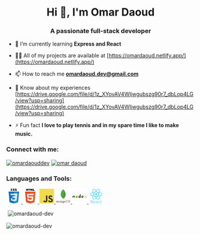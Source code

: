 <h1 align="center">Hi 👋, I'm Omar Daoud</h1>
<h3 align="center">A passionate full-stack developer</h3>

- 🌱 I’m currently learning **Express and React**

- 👨‍💻 All of my projects are available at [https://omardaoud.netlify.app/](https://omardaoud.netlify.app/)

- 📫 How to reach me **omardaoud.dev@gmail.com**

- 📄 Know about my experiences [https://drive.google.com/file/d/1z_XYovAV4Wljwgubszg90r7_dbLop4LG/view?usp=sharing](https://drive.google.com/file/d/1z_XYovAV4Wljwgubszg90r7_dbLop4LG/view?usp=sharing)

- ⚡ Fun fact **I love to play tennis and in my spare time I like to make music.**

<h3 align="left">Connect with me:</h3>
<p align="left">
<a href="https://twitter.com/omardaouddev" target="blank"><img align="center" src="https://raw.githubusercontent.com/rahuldkjain/github-profile-readme-generator/master/src/images/icons/Social/twitter.svg" alt="omardaouddev" height="30" width="40" /></a>
<a href="https://linkedin.com/in/omar-daoud-10939221b/" target="blank"><img align="center" src="https://raw.githubusercontent.com/rahuldkjain/github-profile-readme-generator/master/src/images/icons/Social/linked-in-alt.svg" alt="omar daoud" height="30" width="40" /></a>
</p>

<h3 align="left">Languages and Tools:</h3>
<p align="left"> <a href="https://www.w3schools.com/css/" target="_blank" rel="noreferrer"> <img src="https://raw.githubusercontent.com/devicons/devicon/master/icons/css3/css3-original-wordmark.svg" alt="css3" width="40" height="40"/> </a> <a href="https://www.w3.org/html/" target="_blank" rel="noreferrer"> <img src="https://raw.githubusercontent.com/devicons/devicon/master/icons/html5/html5-original-wordmark.svg" alt="html5" width="40" height="40"/> </a> <a href="https://developer.mozilla.org/en-US/docs/Web/JavaScript" target="_blank" rel="noreferrer"> <img src="https://raw.githubusercontent.com/devicons/devicon/master/icons/javascript/javascript-original.svg" alt="javascript" width="40" height="40"/> </a> <a href="https://www.mongodb.com/" target="_blank" rel="noreferrer"> <img src="https://raw.githubusercontent.com/devicons/devicon/master/icons/mongodb/mongodb-original-wordmark.svg" alt="mongodb" width="40" height="40"/> </a> <a href="https://nodejs.org" target="_blank" rel="noreferrer"> <img src="https://raw.githubusercontent.com/devicons/devicon/master/icons/nodejs/nodejs-original-wordmark.svg" alt="nodejs" width="40" height="40"/> </a> <a href="https://reactjs.org/" target="_blank" rel="noreferrer"> <img src="https://raw.githubusercontent.com/devicons/devicon/master/icons/react/react-original-wordmark.svg" alt="react" width="40" height="40"/> </a> </p>

<p>&nbsp;<img align="center" src="https://github-readme-stats.vercel.app/api?username=omardaoud-dev&show_icons=true&locale=en" alt="omardaoud-dev" /></p>

<p><img align="center" src="https://github-readme-streak-stats.herokuapp.com/?user=omardaoud-dev&" alt="omardaoud-dev" /></p>
